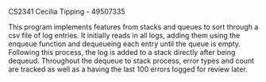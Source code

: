 CS2341
Cecilia Tipping - 49507335

This program implements features from stacks and queues to sort through a csv file of log entries. 
It initially reads in all logs, adding them using the enqueue function and dequeueing each entry until the queue is empty. 
Following this process, the log is added to a stack directly after being dequeud. 
Throughout the dequeue to stack process, error types and count are tracked as well as a having the last 100 errors logged for review later.

